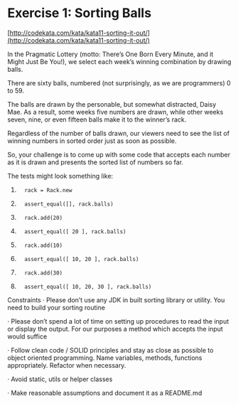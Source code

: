 # Exercise 1: Sorting Balls

[http://codekata.com/kata/kata11-sorting-it-out/](http://codekata.com/kata/kata11-sorting-it-out/)
 
In the Pragmatic Lottery (motto: There’s One Born Every Minute, and it Might Just Be You!),
we select each week’s winning combination by drawing balls.

There are sixty balls, numbered (not surprisingly, as we are programmers) 0 to 59.

The balls are drawn by the personable, but somewhat distracted, Daisy Mae. As a result,
some weeks five numbers are drawn, while other weeks seven, nine, or even fifteen balls
make it to the winner’s rack.

Regardless of the number of balls drawn, our viewers need to see the list of winning numbers
in sorted order just as soon as possible.

So, your challenge is to come up with some code that accepts each number as it is drawn and
presents the sorted list of numbers so far.

The tests might look something like:
 
1.       rack = Rack.new

2.       assert_equal([], rack.balls)

3.       rack.add(20)

4.       assert_equal([ 20 ], rack.balls)

5.       rack.add(10)

6.       assert_equal([ 10, 20 ], rack.balls)

7.       rack.add(30)

8.       assert_equal([ 10, 20, 30 ], rack.balls)

 
Constraints
·         Please don’t use any JDK in built sorting library or utility. You need to build your sorting routine

·         Please don’t spend a lot of time on setting up procedures to read the input or display the output. For our purposes a method which accepts the input would suffice

·         Follow clean code / SOLID principles and stay as close as possible to object oriented programming. Name variables, methods, functions appropriately. Refactor when necessary.

·         Avoid static, utils or helper classes

·         Make reasonable assumptions and document it as a README.md
